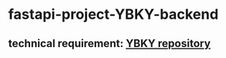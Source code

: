 # fastapi-project-YBKY-backend

## technical requirement: [YBKY repository](https://gist.github.com/ybky42/c98f58a0d55cf713fc8814dc0c526bb1)

